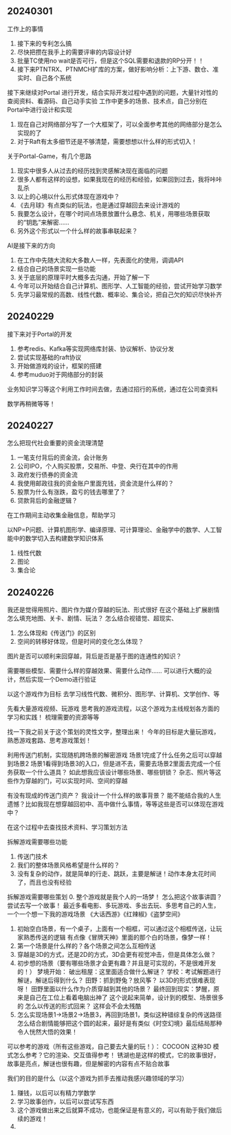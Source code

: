 ## 20240301

工作上的事情
1. 接下来的专利怎么搞
2. 尽快把攒在我手上的需要评审的内容设计好
3. 批量TC使用no wait是否可行，但是这个SQL需要和退款的RP分开！！
4. 接下来PTNTRX、PTNMCH扩库的方案，做好影响分析：上下游、数仓、准实时、自己各个系统


接下来继续对Portal 进行开发，结合实际开发过程中遇到的问题，大量针对性的查阅资料、看源码、自己动手实验
工作中更多的场景、技术点，自己分别在Portal中进行设计和实现
1. 现在自己对网络部分写了一个大框架了，可以全面参考其他的网络部分是怎么实现的了
2. 对于Raft有太多细节还是不够清楚，需要想想以什么样的形式切入！


关于Portal-Game，有几个思路
1. 现实中很多人从过去的经历找到灵感解决现在面临的问题
2. 很多人都有这样的设想，如果我现在的经历和经验，如果回到过去，我将咔咔乱杀
3. 以上的心境以什么形式体现在游戏中？
4. 《去月球》有点类似的玩法，也是通过穿越回去来设计游戏的
5. 我要怎么设计，在哪个时间点场景放置什么悬念、机关，用哪些场景获取的“钥匙”来解密……
6. 另外这个形式以一个什么样的故事串联起来？


AI是接下来的方向
1. 在工作中先随大流和大多数人一样，先表面化的使用，调调API
2. 结合自己的场景实现一些功能
3. 关于底层的原理平时大概多去沟通，开始了解一下
4. 今年可以开始结合自己计算机、图形学、人工智能的经验，尝试开始学习数学
5. 先学习最常规的高数、线性代数、概率论、集合论，把自己欠的知识尽快补齐




## 20240229

接下来对于Portal的开发
1. 参考redis、Kafka等实现网络库封装、协议解析、协议分发
2. 尝试实现基础的raft协议
3. 开始做游戏的设计，框架的搭建
4. 参考muduo对于网络部分的封装

业务知识学习等这个利用工作时间去做，去通过招行的系统，通过在公司查资料

数学再稍微等等！



## 20240227

怎么把现代社会重要的资金流理清楚
1. 一笔支付背后的资金流，会计账务
2. 公司IPO，个人购买股票，交易所、中登、央行在其中的作用
3. 政府发行债券的资金流
4. 我使用邮政往我的资金账户里面充钱，资金流是什么样的？
5. 股票为什么有涨跌，盈亏的钱去哪里了？
6. 贷款背后的金融逻辑？

在工作期间主动收集金融信息，帮助学习



以NP=P问题、计算机图形学、编译原理、可计算理论、金融学中的数学、人工智能中的数学切入去构建数学知识体系
1. 线性代数
2. 图论
3. 集合论




## 20240226

我还是觉得用照片、图片作为媒介穿越的玩法、形式很好
在这个基础上扩展剧情
怎么填充地图、关卡、剧情、玩法？
怎么结合视错觉、超现实、

1. 怎么体现和《传送门》的区别
2. 空间的转移好体现，但是时间的变化怎么体现？


图片是否可以顺利来回穿越，背后是否是基于图的连通性的知识？


需要哪些模型、需要什么样的穿越效果、需要什么动作……
可以进行大概的设计，然后实现一个Demo进行验证


以这个游戏作为目标
去学习线性代数、微积分、图形学、计算机、文学创作、等


先看大量游戏视频、玩游戏
思考我的游戏流程，以这个游戏为主线规划各方面的学习和实践！
梳理需要的资源等等




找一下我之前关于这个策划的灵性文字，整理出来！
今年的目标是大量玩游戏，熟悉游戏套路、思考游戏策划！

利用传送门机制，实现随机跨场景的解密游戏
场景1完成了什么任务之后可以穿越到场景2
场景1看得到场景3的入口，但是进不去，需要去场景2里面去完成一个任务获取一个什么道具？
如此想我应该设计哪些场景、哪些钥锁？
杂志、照片等这些作为穿越的门，可以实现时间、空间的穿越

有没有现成的传送门资产？
我设计一个什么样的故事背景？
能不能结合我的人生遗憾？比如我现在想穿越回初中、高中做什么事情，等等这些是否可以体现在游戏中？

在这个过程中去查找技术资料、学习策划方法

拆解游戏需要哪些功能
1. 传送门技术
2. 我们的整体场景风格希望是什么样的？
3. 没有复杂的动作，就是简单的行走、跳跃，主要是解谜！动作本身太花时间了，而且也没有经验

拆解游戏需要哪些策划
0. 整个游戏就是我个人的一场梦！
   怎么把这个故事讲圆？尝试去写一个故事！
   最近多看电影、多玩游戏、多出去玩、多思考自己的人生，一个一个想一下我的游戏场景
   《大话西游》《红辣椒》《盗梦空间》
1. 初始空白场景，有一个桌子，上面有一个相框，可以通过这个相框传送，让玩家熟悉传送的逻辑
   有点像《冒牌天神》里面的那个白的场景，像梦一样！
2. 第一个场景是什么样的？各个场景之间怎么互相传送
3. 穿越是3D的方式，还是2D的方式，3D会更有视觉冲击，但是具体怎么做？
3. 初步想的场景（要有哪些场景才会更有趣？并且是可实现的，不是很难开发的！）
   梦境开始：
   破出租屋：这里面适合做什么解谜？
   学校：考试解题进行解谜，解谜后得到什么？
   田野：抓到野兔？放风筝？
     以3D的形式很难表现呀！
     田野里面以什么作为介质穿越到其他的场景？
   最终回到现实：梦醒，原来是自己在工位上看着电脑出神了
     这个说起来简单，设计到的模型、场景很多的
     怎么以传送的形式回来？
     这样会不会太残酷
4. 怎么实现场景1->场景2->场景3，再回到场景1，类似这种错综复杂的传送路径
   怎么结合剧情能够把这个圆的起来，最好是有类似《时空幻境》最后结局那种令人恍然大悟的效果！


可以参考的游戏（所有这些游戏，自己要去大量的玩！）：
COCOON 这种3D 模式怎么参考？它的渲染、交互值得参考！
锈湖也是这样的模式，它的故事很好，故事是亮点，解谜也很有趣，但是解密的内容有点不贴合故事


我们的目的是什么（以这个游戏为抓手去推动我感兴趣领域的学习）
1. 赚钱，以后可以有精力学数学
2. 学习故事创作，以后可以尝试写东西
3. 这个游戏做出来之后就算不成功，也能保证是有意义的，可以有助于我们做后续的游戏！
4. 